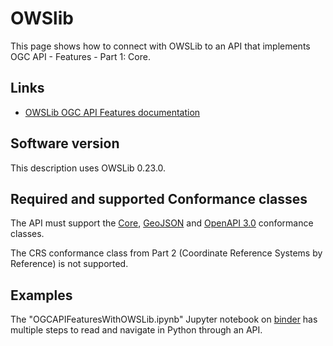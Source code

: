 # OWSlib

This page shows how to connect with OWSLib to an API that implements OGC API - Features - Part 1: Core.

## Links

- [OWSLib OGC API Features documentation](http://geopython.github.io/OWSLib/#ogc-api-features-1-0)

## Software version

This description uses OWSLib 0.23.0.

## Required and supported Conformance classes

The API must support the [Core](http://www.opengis.net/spec/ogcapi-features-1/1.0/conf/core), [GeoJSON](http://www.opengis.net/spec/ogcapi-features-1/1.0/conf/geojson) and [OpenAPI 3.0](http://www.opengis.net/spec/ogcapi-features-1/1.0/conf/oas3) conformance classes.

The CRS conformance class from Part 2 (Coordinate Reference Systems by Reference) is not supported.

## Examples

The "OGCAPIFeaturesWithOWSLib.ipynb" Jupyter notebook on [binder](https://mybinder.org/v2/gh/ghobona/notebooks/main/OGCAPIFeaturesWithOWSLib.ipynb) has multiple steps to read and navigate in Python through an API.
